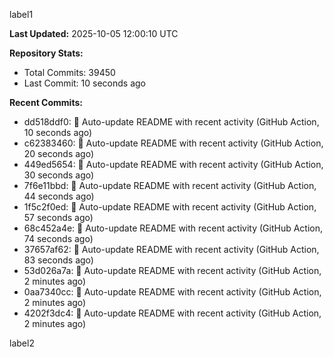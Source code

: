 
label1 
<!-- ACTIVITY_START -->
**Last Updated:** 2025-10-05 12:00:10 UTC

**Repository Stats:**
- Total Commits: 39450
- Last Commit: 10 seconds ago

**Recent Commits:**
- dd518ddf0: 🤖 Auto-update README with recent activity (GitHub Action, 10 seconds ago)
- c62383460: 🤖 Auto-update README with recent activity (GitHub Action, 20 seconds ago)
- 449ed5654: 🤖 Auto-update README with recent activity (GitHub Action, 30 seconds ago)
- 7f6e11bbd: 🤖 Auto-update README with recent activity (GitHub Action, 44 seconds ago)
- 1f5c2f0ed: 🤖 Auto-update README with recent activity (GitHub Action, 57 seconds ago)
- 68c452a4e: 🤖 Auto-update README with recent activity (GitHub Action, 74 seconds ago)
- 37657af62: 🤖 Auto-update README with recent activity (GitHub Action, 83 seconds ago)
- 53d026a7a: 🤖 Auto-update README with recent activity (GitHub Action, 2 minutes ago)
- 0aa7340cc: 🤖 Auto-update README with recent activity (GitHub Action, 2 minutes ago)
- 4202f3dc4: 🤖 Auto-update README with recent activity (GitHub Action, 2 minutes ago)
<!-- ACTIVITY_END -->

label2
